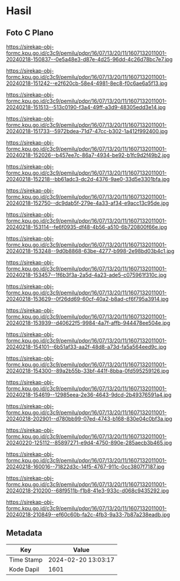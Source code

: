 # Hasil

## Foto C Plano

https://sirekap-obj-formc.kpu.go.id/c3c9/pemilu/pdpr/16/07/13/20/11/1607132011001-20240218-150837--0e5a48e3-d87e-4d25-96dd-4c26d78bc7e7.jpg

https://sirekap-obj-formc.kpu.go.id/c3c9/pemilu/pdpr/16/07/13/20/11/1607132011001-20240218-151242--e2f620cb-58e4-4981-8ec8-f0c6ae6a5f13.jpg

https://sirekap-obj-formc.kpu.go.id/c3c9/pemilu/pdpr/16/07/13/20/11/1607132011001-20240218-151513--513c0190-f3a4-49ff-a3d9-48305edd3e14.jpg

https://sirekap-obj-formc.kpu.go.id/c3c9/pemilu/pdpr/16/07/13/20/11/1607132011001-20240218-151733--5972bdea-71d7-47cc-b302-1a412f992400.jpg

https://sirekap-obj-formc.kpu.go.id/c3c9/pemilu/pdpr/16/07/13/20/11/1607132011001-20240218-152026--b457ee7c-86a7-4934-be92-b1fc9d2f49b2.jpg

https://sirekap-obj-formc.kpu.go.id/c3c9/pemilu/pdpr/16/07/13/20/11/1607132011001-20240218-152218--bb61adc3-dc2d-4376-9ae0-33d5e3301bfa.jpg

https://sirekap-obj-formc.kpu.go.id/c3c9/pemilu/pdpr/16/07/13/20/11/1607132011001-20240218-152750--dc9dab5f-279e-4a33-af34-e9acc13c95de.jpg

https://sirekap-obj-formc.kpu.go.id/c3c9/pemilu/pdpr/16/07/13/20/11/1607132011001-20240218-153114--fe6f0935-df48-4b56-a510-6b720800f66e.jpg

https://sirekap-obj-formc.kpu.go.id/c3c9/pemilu/pdpr/16/07/13/20/11/1607132011001-20240218-153248--9d0b8868-63be-4277-b998-2e98bd03b4c1.jpg

https://sirekap-obj-formc.kpu.go.id/c3c9/pemilu/pdpr/16/07/13/20/11/1607132011001-20240218-153457--1f6b3f3a-2a5d-4a23-ade5-c075961f310c.jpg

https://sirekap-obj-formc.kpu.go.id/c3c9/pemilu/pdpr/16/07/13/20/11/1607132011001-20240218-153629--0f26dd69-60cf-40a2-b8ad-cf6f795a3914.jpg

https://sirekap-obj-formc.kpu.go.id/c3c9/pemilu/pdpr/16/07/13/20/11/1607132011001-20240218-153939--d40622f5-9984-4a7f-affb-944478ee504e.jpg

https://sirekap-obj-formc.kpu.go.id/c3c9/pemilu/pdpr/16/07/13/20/11/1607132011001-20240218-154101--6b51af33-aa2f-48d8-a73d-fa5a564eed9c.jpg

https://sirekap-obj-formc.kpu.go.id/c3c9/pemilu/pdpr/16/07/13/20/11/1607132011001-20240218-154300--89a2b55b-33bf-441f-8bba-0fd595259126.jpg

https://sirekap-obj-formc.kpu.go.id/c3c9/pemilu/pdpr/16/07/13/20/11/1607132011001-20240218-154619--12985eea-2e36-4643-9dcd-2b49376591a4.jpg

https://sirekap-obj-formc.kpu.go.id/c3c9/pemilu/pdpr/16/07/13/20/11/1607132011001-20240218-202901--d780bb99-07ed-4743-b168-830e04c0bf3a.jpg

https://sirekap-obj-formc.kpu.go.id/c3c9/pemilu/pdpr/16/07/13/20/11/1607132011001-20240220-125112--85897271-e9d4-4750-890e-285aecb3b465.jpg

https://sirekap-obj-formc.kpu.go.id/c3c9/pemilu/pdpr/16/07/13/20/11/1607132011001-20240218-160016--71822d3c-14f5-4767-911c-0cc3807f7187.jpg

https://sirekap-obj-formc.kpu.go.id/c3c9/pemilu/pdpr/16/07/13/20/11/1607132011001-20240218-210200--68f9511b-f1b8-41e3-933c-d068c9435292.jpg

https://sirekap-obj-formc.kpu.go.id/c3c9/pemilu/pdpr/16/07/13/20/11/1607132011001-20240218-210849--ef60c60b-fa2c-4fb3-9a33-7b87a238eadb.jpg


## Metadata

| Key        | Value               |
| ---------- | ------------------- |
| Time Stamp | 2024-02-20 13:03:17 |
| Kode Dapil | 1601                |



